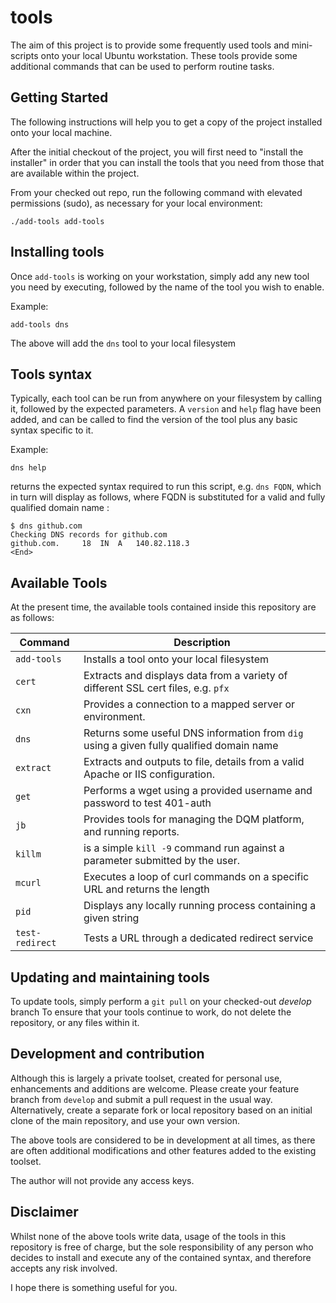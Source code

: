 # tools

The aim of this project is to provide some frequently used tools and mini-scripts onto your local Ubuntu workstation. These tools provide some additional commands that can be used to perform routine tasks.

## Getting Started

The following instructions will help you to get a copy of the project installed onto your local machine.

After the initial checkout of the project, you will first need to "install the installer" in order that you can install the tools that you need from those that are available within the project.

From your checked out repo, run the following command with elevated permissions (sudo), as necessary for your local environment:

```
./add-tools add-tools
```

## Installing tools ##

Once `add-tools` is working on your workstation, simply add any new tool you need by executing, followed by the name of the tool you wish to enable.

Example:
```
add-tools dns
```
The above will add the `dns` tool to your local filesystem


## Tools syntax ##

Typically, each tool can be run from anywhere on your filesystem by calling it, followed by the expected parameters. A `version` and `help` flag have been added, and can be called to find the version of the tool plus any basic syntax specific to it.

Example:
```
dns help
```
returns the expected syntax required to run this script, e.g. `dns FQDN`, which in turn will display as follows, where FQDN is substituted for a valid and fully qualified domain name :
```
$ dns github.com
Checking DNS records for github.com
github.com.		18	IN	A	140.82.118.3
<End>
```

## Available Tools ##

At the present time, the available tools contained inside this repository are as follows:

| Command | Description |
| --- | --- |
| `add-tools` | Installs a tool onto your local filesystem |
| `cert` | Extracts and displays data from a variety of different SSL cert files, e.g. `pfx` |
| `cxn` | Provides a connection to a mapped server or environment. |
| `dns` | Returns some useful DNS information from `dig` using a given fully qualified domain name |
| `extract` | Extracts and outputs to file, details from a valid Apache or IIS configuration. |
| `get` | Performs a wget using a provided username and password to test 401-auth |
| `jb` | Provides tools for managing the DQM platform, and running reports. |
| `killm` | is a simple `kill -9` command run against a parameter submitted by the user. |
| `mcurl` | Executes a loop of curl commands on a specific URL and returns the length |
| `pid` | Displays any locally running process containing a given string |
| `test-redirect` | Tests a URL through a dedicated redirect service |


## Updating and maintaining tools ##

To update tools, simply perform a `git pull` on your checked-out *develop* branch
To ensure that your tools continue to work, do not delete the repository, or any files within it.


## Development and contribution ##

Although this is largely a private toolset, created for personal use, enhancements and additions are welcome. Please create your feature branch from `develop` and submit a pull request in the usual way. Alternatively, create a separate fork or local repository based on an initial clone of the main repository, and use your own version.

The above tools are considered to be in development at all times, as there are often additional modifications and other features added to the existing toolset.

The author will not provide any access keys.

## Disclaimer ##

Whilst none of the above tools write data, usage of the tools in this repository is free of charge, but the sole responsibility of any person who decides to install and execute any of the contained syntax, and therefore accepts any risk involved.

I hope there is something useful for you.

